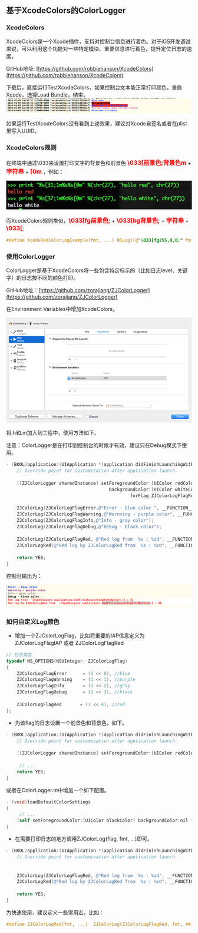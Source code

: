 ## 基于XcodeColors的ColorLogger

### XcodeColors

XcodeColors是一个Xcode插件，支持对控制台信息进行着色。对于iOS开发调试来说，可以利用这个功能对一些特定模块、重要信息进行着色，提升定位日志的速度。


GitHub地址: [https://github.com/robbiehanson/XcodeColors](https://github.com/robbiehanson/XcodeColors)

下载后，直接运行TestXcodeColors，如果控制台文本能正常打印颜色，重启Xcode，选择Load Bundle，结束。
![TestXcodeColors控制台效果](./Doc/images/TestXcodeColors.png)

如果运行TestXcodeColors没有看到上述效果，建议对Xcode自签名或者在plist里写入UUID。


### XcodeColors规则
在终端中通过\033来设置打印文字的背景色和前景色 <font color=#ff0000 size=3>**\033[前景色;背景色m**</font> + <font color=#ff0000 size=3>**字符串**</font> + <font color=#ff0000 size=3>**[0m**</font> ，例如：

![Python终端打印效果](./Doc/images/PythonPrint.png)

而XcodeColors规则类似，<font color=#ff0000 size=3>**\033[fg前景色;**</font> + <font color=#ff0000 size=3>**\033[bg背景色;**</font> + <font color=#ff0000 size=3>**字符串**</font> + <font color=#ff0000 size=3>**\033[**</font>;

```objective-c
#define XcodeRedColorLogExample(fmt, ...) NSLog((@"\033[fg255,0,0;" fmt @"\033[;"), ##__VA_ARGS__)
```



### 使用ColorLogger

ColorLogger是基于XcodeColors将一些包含特定标示的（比如日志level、关键字）的日志按不同的颜色打印。

GitHub地址：[https://github.com/zorajiang/ZJColorLogger](https://github.com/zorajiang/ZJColorLogger)

在Environment Variables中增加XcodeColors。

![环境变量设置](./Doc/images/Setting.png)

将.h和.m加入到工程中，使用方法如下。

注意：ColorLogger是在打印到控制台的时候才有效，建议只在Debug模式下使用。

```objective-c
- (BOOL)application:(UIApplication *)application didFinishLaunchingWithOptions:(NSDictionary *)launchOptions {
    // Override point for customization after application launch.
    
    [[ZJColorLogger sharedInstance] setForegroundColor:[UIColor redColor]
                                       backgroundColor:[UIColor whiteColor]
                                               forFlag:ZJColorLogFlagRed];

    ZJColorLog(ZJColorLogFlagError,@"Error - blue color ", __FUNCTION__, __LINE__);
    ZJColorLog(ZJColorLogFlagWarning,@"Warnning - purple color", __FUNCTION__, __LINE__);
    ZJColorLog(ZJColorLogFlagInfo,@"Info - gray color");
    ZJColorLog(ZJColorLogFlagDebug,@"Debug - black color");
    
    ZJColorLog(ZJColorLogFlagRed, @"Red log from  %s : %zd", __FUNCTION__, __LINE__);
    ZJColorLogRed(@"Red log by ZJColorLogRed from  %s : %zd", __FUNCTION__, __LINE__);
    
    return YES;
}
```

控制台输出为：

![ColorLogger控制台输出](./Doc/images/ColorLoggerResult.png)


### 如何自定义Log颜色
- 增加一个ZJColorLogFlag，比如将重要的IAP信息定义为 ZJColorLogFlagIAP 或者  ZJColorLogFlagRed

```objective-c
// 日志类型
typedef NS_OPTIONS(NSUInteger, ZJColorLogFlag)
{
    ZJColorLogFlagError      = (1 << 0), //blue
    ZJColorLogFlagWarning    = (1 << 1), //purple
    ZJColorLogFlagInfo       = (1 << 2), //gray
    ZJColorLogFlagDebug      = (1 << 3), //black

    ZJColorLogFlagRed       = (1 << 4), //red
};
```

- 为该flag的日志设置一个前景色和背景色，如下。

```objective-c
- (BOOL)application:(UIApplication *)application didFinishLaunchingWithOptions:(NSDictionary *)launchOptions {
    // Override point for customization after application launch.
    
    [[ZJColorLogger sharedInstance] setForegroundColor:[UIColor redColor] backgroundColor:[UIColor whiteColor] forFlag:ZJColorLogFlagRed];
	 
	 //	...
    return YES;
}
```

或者在ColorLogger.m中增加一个如下配置。

```objective-c
- (void)loadDefaultColorSettings
{
 	 //	...
    [self setForegroundColor:[UIColor blackColor] backgroundColor:nil forFlag:ZJColorLogFlagDebug];
}
```



- 在需要打印日志的地方调用ZJColorLog(flag, fmt, ...)即可。


```objective-c
- (BOOL)application:(UIApplication *)application didFinishLaunchingWithOptions:(NSDictionary *)launchOptions {
    // Override point for customization after application launch.

    
    ZJColorLog(ZJColorLogFlagRed, @"Red log from  %s : %zd", __FUNCTION__, __LINE__);
    ZJColorLogRed(@"Red log by ZJColorLogRed from  %s : %zd", __FUNCTION__, __LINE__);
    
    return YES;
}
```

为快速使用，建议定义一些常用宏，比如：

```objective-c
#define ZJColorLogRed(fmt, ...)  ZJColorLog(ZJColorLogFlagRed, fmt, ##__VA_ARGS__)
```



















